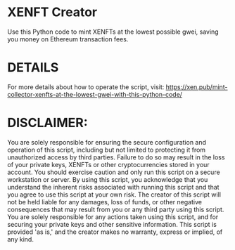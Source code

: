 # XENFT Creator
Use this Python code to mint XENFTs at the lowest possible gwei, saving you money on Ethereum transaction fees.

# DETAILS
For more details about how to operate the script, visit: https://xen.pub/mint-collector-xenfts-at-the-lowest-gwei-with-this-python-code/

# DISCLAIMER:
You are solely responsible for ensuring the secure configuration and operation of this script, including but not limited to protecting it from unauthorized access by third parties. Failure to do so may result in the loss of your private keys, XENFTs or other cryptocurrencies stored in your account. You should exercise caution and only run this script on a secure workstation or server.
By using this script, you acknowledge that you understand the inherent risks associated with running this script and that you agree to use this script at your own risk. 
The creator of this script will not be held liable for any damages, loss of funds, or other negative consequences that may result from you or any third party using this script. 
You are solely responsible for any actions taken using this script, and for securing your private keys and other sensitive information. 
This script is provided 'as is,' and the creator makes no warranty, express or implied, of any kind.
